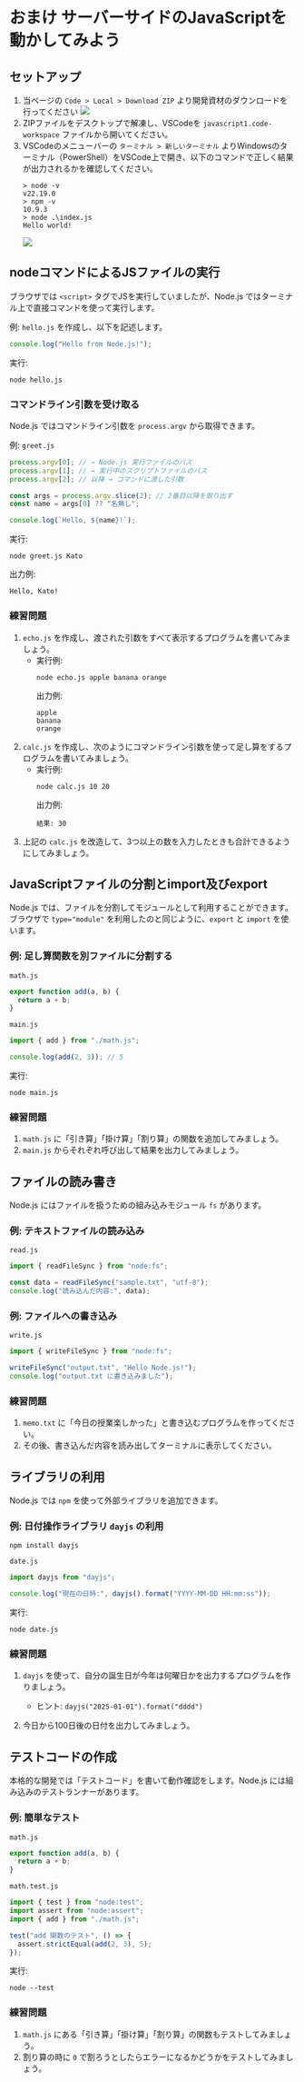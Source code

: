 # おまけ サーバーサイドのJavaScriptを動かしてみよう

## セットアップ

1. 当ページの `Code > Local > Download ZIP` より開発資材のダウンロードを行ってください
   ![](./_img/01.png)
2. ZIPファイルをデスクトップで解凍し、VSCodeを `javascript1.code-workspace` ファイルから開いてください。
3. VSCodeのメニューバーの `ターミナル > 新しいターミナル` よりWindowsのターミナル（PowerShell）をVSCode上で開き、以下のコマンドで正しく結果が出力されるかを確認してください。
   ```shel
   > node -v
   v22.19.0
   > npm -v
   10.9.3
   > node .\index.js
   Hello world!
   ```
   ![](./_img/02.png)

## nodeコマンドによるJSファイルの実行

ブラウザでは `<script>` タグでJSを実行していましたが、Node.js ではターミナル上で直接コマンドを使って実行します。

例: `hello.js` を作成し、以下を記述します。
```js
console.log("Hello from Node.js!");
```

実行:
```
node hello.js
```

### コマンドライン引数を受け取る

Node.js ではコマンドライン引数を `process.argv` から取得できます。

例: `greet.js`
```js
process.argv[0]; // → Node.js 実行ファイルのパス
process.argv[1]; // → 実行中のスクリプトファイルのパス
process.argv[2]; // 以降 → コマンドに渡した引数

const args = process.argv.slice(2); // 2番目以降を取り出す
const name = args[0] ?? "名無し";

console.log(`Hello, ${name}!`);
```
実行:
```
node greet.js Kato
```
出力例:
```
Hello, Kato!
```

### 練習問題

1. `echo.js` を作成し、渡された引数をすべて表示するプログラムを書いてみましょう。
   * 実行例:
     ```
     node echo.js apple banana orange
     ```
     出力例:
     ```
     apple
     banana
     orange
     ```
2. `calc.js` を作成し、次のようにコマンドライン引数を使って足し算をするプログラムを書いてみましょう。
   * 実行例:
     ```
     node calc.js 10 20
     ```
     出力例:
     ```
     結果: 30
     ```
3. 上記の `calc.js` を改造して、3つ以上の数を入力したときも合計できるようにしてみましょう。


## JavaScriptファイルの分割とimport及びexport

Node.js では、ファイルを分割してモジュールとして利用することができます。
ブラウザで `type="module"` を利用したのと同じように、`export` と `import` を使います。

### 例: 足し算関数を別ファイルに分割する

`math.js`

```js
export function add(a, b) {
  return a + b;
}
```

`main.js`

```js
import { add } from "./math.js";

console.log(add(2, 3)); // 5
```

実行:

```shell
node main.js
```

### 練習問題

1. `math.js` に「引き算」「掛け算」「割り算」の関数を追加してみましょう。
2. `main.js` からそれぞれ呼び出して結果を出力してみましょう。

## ファイルの読み書き

Node.js にはファイルを扱うための組み込みモジュール `fs` があります。

### 例: テキストファイルの読み込み

`read.js`

```js
import { readFileSync } from "node:fs";

const data = readFileSync("sample.txt", "utf-8");
console.log("読み込んだ内容:", data);
```

### 例: ファイルへの書き込み

`write.js`

```js
import { writeFileSync } from "node:fs";

writeFileSync("output.txt", "Hello Node.js!");
console.log("output.txt に書き込みました");
```

### 練習問題

1. `memo.txt` に「今日の授業楽しかった」と書き込むプログラムを作ってください。
2. その後、書き込んだ内容を読み出してターミナルに表示してください。

## ライブラリの利用

Node.js では `npm` を使って外部ライブラリを追加できます。

### 例: 日付操作ライブラリ `dayjs` の利用

```shell
npm install dayjs
```

`date.js`

```js
import dayjs from "dayjs";

console.log("現在の日時:", dayjs().format("YYYY-MM-DD HH:mm:ss"));
```

実行:

```shell
node date.js
```

### 練習問題

1. `dayjs` を使って、自分の誕生日が今年は何曜日かを出力するプログラムを作りましょう。

   * ヒント: `dayjs("2025-01-01").format("dddd")`
2. 今日から100日後の日付を出力してみましょう。

## テストコードの作成

本格的な開発では「テストコード」を書いて動作確認をします。Node.js には組み込みのテストランナーがあります。

### 例: 簡単なテスト

`math.js`

```js
export function add(a, b) {
  return a + b;
}
```

`math.test.js`

```js
import { test } from "node:test";
import assert from "node:assert";
import { add } from "./math.js";

test("add 関数のテスト", () => {
  assert.strictEqual(add(2, 3), 5);
});
```

実行:

```shell
node --test
```

### 練習問題

1. `math.js` にある「引き算」「掛け算」「割り算」の関数もテストしてみましょう。
2. 割り算の時に `0` で割ろうとしたらエラーになるかどうかをテストしてみましょう。

